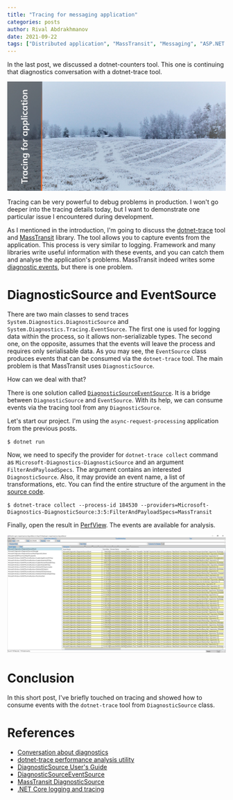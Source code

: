 ```yaml
---
title: "Tracing for messaging application"
categories: posts
author: Rival Abdrakhmanov
date: 2021-09-22
tags: ["Distributed application", "MassTransit", "Messaging", "ASP.NET Core", "Diagnostics", "Tracing"]
---
```


In the last post, we discussed a dotnet-counters tool. This one is continuing that diagnostics conversation with a dotnet-trace tool.

![Title image](/images/2021-09-22-tracing-for-messaging-application/cover_tracing_for_messaging_app.jpg)

Tracing can be very powerful to debug problems in production. I won't go deeper into the tracing details today, but I want to demonstrate one particular issue I encountered during development.

As I mentioned in the introduction, I'm going to discuss the [dotnet-trace](https://docs.microsoft.com/en-us/dotnet/core/diagnostics/dotnet-trace) tool and [MassTransit](https://masstransit-project.com) library. The tool allows you to capture events from the application. This process is very similar to logging. Framework and many libraries write useful information with these events, and you can catch them and analyse the application's problems. MassTransit indeed writes some [diagnostic events](https://masstransit-project.com/advanced/monitoring/diagnostic-source.html), but there is one problem.

# DiagnosticSource and EventSource
There are two main classes to send traces `System.Diagnostics.DiagnosticSource` and `System.Diagnostics.Tracing.EventSource`. The first one is used for logging data within the process, so it allows non-serializable types. The second one, on the opposite, assumes that the events will leave the process and requires only serialisable data. As you may see, the `EventSource` class produces events that can be consumed via the `dotnet-trace` tool. The main problem is that MassTransit uses `DiagnosticSource`.

How can we deal with that?

There is one solution called [`DiagnosticSourceEventSource`](https://github.com/dotnet/runtime/blob/main/src/libraries/System.Diagnostics.DiagnosticSource/src/System/Diagnostics/DiagnosticSourceEventSource.cs). It is a bridge between `DiagnosticSource` and `EventSource`. With its help, we can consume events via the tracing tool from any `DiagnosticSource`.

Let's start our project. I'm using the `async-request-processing` application from the previous posts.

```
$ dotnet run
```

Now, we need to specify the provider for `dotnet-trace collect` command as `Microsoft-Diagnostics-DiagnosticSource` and an argument `FilterAndPayloadSpecs`. The argument contains an interested `DiagnosticSource`. Also, it may provide an event name, a list of transformations, etc. You can find the entire structure of the argument in the [source code](https://github.com/dotnet/runtime/blob/main/src/libraries/System.Diagnostics.DiagnosticSource/src/System/Diagnostics/DiagnosticSourceEventSource.cs).

```
$ dotnet-trace collect --process-id 184530 --providers=Microsoft-Diagnostics-DiagnosticSource:3:5:FilterAndPayloadSpecs=MassTransit
```

Finally, open the result in [PerfView](https://github.com/microsoft/perfview). The events are available for analysis.

![PerfView](/images/2021-09-22-tracing-for-messaging-application/perfview.jpg)

# Conclusion
In this short post, I've briefly touched on tracing and showed how to consume events with the `dotnet-trace` tool from `DiagnosticSource` class.

# References

- [Conversation about diagnostics](https://devblogs.microsoft.com/dotnet/conversation-about-diagnostics/)
- [dotnet-trace performance analysis utility](https://docs.microsoft.com/en-us/dotnet/core/diagnostics/dotnet-trace)
- [DiagnosticSource User's Guide](https://github.com/dotnet/runtime/blob/main/src/libraries/System.Diagnostics.DiagnosticSource/src/DiagnosticSourceUsersGuide.md)
- [DiagnosticSourceEventSource](https://github.com/dotnet/runtime/blob/main/src/libraries/System.Diagnostics.DiagnosticSource/src/System/Diagnostics/DiagnosticSourceEventSource.cs)
- [MassTransit DiagnosticSource](https://masstransit-project.com/advanced/monitoring/diagnostic-source.html)
- [.NET Core logging and tracing](https://docs.microsoft.com/en-us/dotnet/core/diagnostics/logging-tracing)